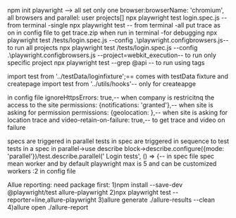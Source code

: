 npm init playwright --> all set
only one browser:browserName: 'chromium',
all browsers and parallel: user projects[]
npx playwright test login.spec.js -- from terminal -single
npx playwright test -- from terminal -all
put trace as on in config file to get trace.zip when run in terminal -for debugging
npx playwright test /tests/login.spec.js --config .\playwright.configbrowsers.js-- to run all projects
npx playwright test /tests/login.spec.js --config .\playwright.configbrowsers.js --project=webkit_execution-- to run
only specific project
npx playwright test --grep @api -- to run using tags

import test from '../testData/loginfixture';== comes with testData fixture and createpage
import test from '../utils/hooks'-- only for createapge

in config file
ignoreHttpsErrors: true,-- when company is restricitnq the access to the site
permissions: {notifications: 'granted'},-- when site is asking for permission
permissions: {geolocation: },-- when site is asking for location
trace and video-retain-on-failure: true,-- to get trace and video on failure

specs are triggered in parallel
tests in spec are triggered in sequence
to test tests in a spec in parallel->use describe block->describe.configure({mode: 'parallel'})/test.describe.parallel('
Login tests', () => {-- in spec file
spec mean worker and by default playwright max is 5 and can be customized workers :2 in config file

Allue reporting:
need package first:
1)npm install --save-dev @playwright/test allure-playwright
2)npx playwright test --reporter=line,allure-playwright
3)allure generate ./allure-results --clean
4)allure open ./allure-report



